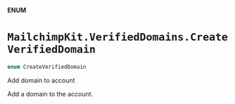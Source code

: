 **ENUM**

# `MailchimpKit.VerifiedDomains.CreateVerifiedDomain`

```swift
enum CreateVerifiedDomain
```

Add domain to account

Add a domain to the account.
